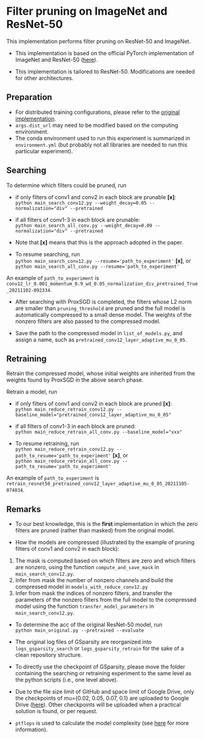 # Filter pruning on ImageNet and ResNet-50

This implementation performs filter pruning on ResNet-50 and ImageNet.

- This implementation is based on the official PyTorch implementation of ImageNet and ResNet-50 ([here](https://github.com/pytorch/examples/tree/master/imagenet)).

- This implementation is tailored to ResNet-50. Modifications are needed for other architectures.

## Preparation
- For distributed training configurations, please refer to the [original implementation](https://github.com/pytorch/examples/tree/master/imagenet).
- `args.dist_url` may need to be modified based on the computing environment.
- The conda environment used to run this experiment is summarized in `environment.yml` (but probably not all libraries are needed to run this particular experiment).

## Searching

To determine which filters could be pruned, run

- if only filters of conv1 and conv2 in each block are prunable **[x]**:\
`python main_search_conv12.py --weight_decay=0.05 --normalization="div" --pretrained`


- if all filters of conv1-3 in each block are prunable:\
`python main_search_all_conv.py --weight_decay=0.09 --normalization="div" --pretrained`

- Note that **[x]** means that this is the approach adopted in the paper.

- To resume searching, run\
`python main_search_conv12.py --resume='path_to_experiment'` **[x]**, or\
`python main_search_all_conv.py --resume='path_to_experiment'`

An example of `path_to_experiment` is `conv12_lr_0.001_momentum_0.9_wd_0.05_normalization_div_pretrained_True_20211102-092334`.

- After searching with ProxSGD is completed, the filters whose L2 norm are smaller than `pruning_threshold` are pruned and the full model is automatically compressed to a small dense model. The weights of the nonzero filters are also passed to the compressed model.

- Save the path to the compressed model in `list_of_models.py`, and assign a name, such as `pretrained_conv12_layer_adaptive_mu_0_05`.

## Retraining
Retrain the compressed model, whose initial weights are inherited from the weights found by ProxSGD in the above search phase.

Retrain a model, run

- if only filters of conv1 and conv2 in each block are pruned **[x]**:\
`python main_reduce_retrain_conv12.py --baseline_model="pretrained_conv12_layer_adaptive_mu_0_05"`

- if all filters of conv1-3 in each block are pruned:\
`python main_reduce_retrain_all_conv.py --baseline_model="xxx"`

- To resume retraining, run\
`python main_reduce_retrain_conv12.py --path_to_resume='path_to_experiment'` **[x]**, or\
`python main_reduce_retrain_all_conv.py --path_to_resume='path_to_experiment'`

An example of `path_to_experiment` is `retrain_resnet50_pretrained_conv12_layer_adaptive_mu_0_05_20211105-074034`.

## Remarks

- To our best knowledge, this is the **first** implementation in which the zero filters are pruned (rather than masked) from the original model.

- How the models are compressed (illustrated by the example of pruning filters of conv1 and conv2 in each block):
1. The mask is computed based on which filters are zero and which filters are nonzero, using the function `compute_and_save_mask` in `main_search_conv12.py`.
2. Infer from mask the number of nonzero channels and build the compressed model in `models_with_reduce_conv12.py`
3. Infer from mask the indices of nonzero filters, and transfer the parameters of the nonzero filters from the full model to the compressed model using the function `transfer_model_parameters` in `main_search_conv12.py`.

- To determine the acc of the original ResNet-50 model, run\
`python main_original.py --pretrained --evaluate`

- The original log files of GSparsity are reorganized into `logs_gsparsity_search` or `logs_gsparsity_retrain` for the sake of a clean repository structure.

- To directly use the checkpoint of GSparsity, please move the folder containing the searching or retraining experiment to the same level as the python scripts (i.e., one level above).

- Due to the file size limit of GitHub and space limit of Google Drive, only the checkpoints of mu={0.02, 0.05, 0.07, 0.1} are uploaded to Google Drive ([here](https://drive.google.com/drive/folders/1qvl_YcjVHd4Xus2Ck3VoccMwlf8D_bmJ?usp=sharing)). Other checkpoints will be uploaded when a practical solution is found, or per request.

- `ptflops` is used to calculate the model complexity (see [here](https://github.com/sovrasov/flops-counter.pytorch) for more information).
